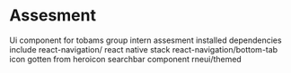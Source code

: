 # Assesment
Ui component for tobams group intern assesment
installed dependencies include react-navigation/ react native stack
react-navigation/bottom-tab
icon gotten from heroicon
searchbar component rneui/themed
